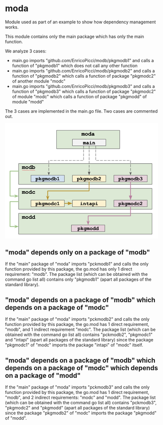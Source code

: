 # moda

Module used as part of an example to show how dependency management works.

This module contains only the main package which has only the main function.

We analyze 3 cases:

- main.go imports "github.com/EnricoPicci/modb/pkgmodb1" and calls a function of "pkgmodb1" which does not call any other function
- main.go imports "github.com/EnricoPicci/modb/pkgmodb2" and calls a function of "pkgmodb2" which calls a function of package "pkgmodc2" of another module "modc"
- main.go imports "github.com/EnricoPicci/modb/pkgmodb3" and calls a function of "pkgmodb3" which calls a function of package "pkgmodc2" of module "modc" which calls a function of package "pkgmodd" of module "modd"

The 3 cases are implemented in the main.go file. Two cases are commented out.

![dependency tree](./depencency-tree.png)

## "moda" depends only on a package of "modb"

If the "main" package of "moda" imports "pckmodb1" and calls the only function provided by this package, the go.mod has only 1 direct requirement: "modb". The package list (which can be obtained with the command go list all) contains only "pkgmodb1" (apart all packages of the standard library).

## "moda" depends on a package of "modb" which depends on a package of "modc"

If the "main" package of "moda" imports "pckmodb2" and calls the only function provided by this package, the go.mod has 1 direct requirement, "modb", and 1 indirect requirement "modc". The package list (which can be obtained with the command go list all) contains "pckmodb2", "pkgmodc1" and "intapi" (apart all packages of the standard library) since the package "pkgmodc1" of "modc" imports the package "intapi" of "modc" itself.

## "moda" depends on a package of "modb" which depends on a package of "modc" which depends on a package of "modd"

If the "main" package of "moda" imports "pckmodb3" and calls the only function provided by this package, the go.mod has 1 direct requirement, "modb", and 2 indirect requirements: "modc" and "modd". The package list (which can be obtained with the command go list all) contains "pckmodb3", "pkgmodc2" and "pkgmodd" (apart all packages of the standard library) since the package "pkgmodb2" of "modc" imports the package "pkgmodd" of "modd".
